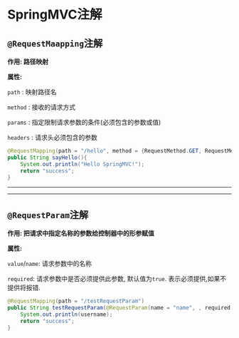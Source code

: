 # SpringMVC注解

## `@RequestMaapping`注解

**作用: 路径映射**

**属性:**

`path` : 映射路径名

`method` : 接收的请求方式

`params` : 指定限制请求参数的条件(必须包含的参数或值)

`headers` : 请求头必须包含的参数

```java
@RequestMapping(path = "/hello", method = {RequestMethod.GET, RequestMethod.POST}, params = {"hello", "who=SpringMVC"}, headers = {"User-Agent"})
public String sayHello(){
    System.out.println("Hello SpringMVC!");
    return "success";
}
```

***

***

## `@RequestParam`注解

**作用: 把请求中指定名称的参数给控制器中的形参赋值**

**属性:**

`value`/`name`: 请求参数中的名称

`required`: 请求参数中是否必须提供此参数, 默认值为`true`. 表示必须提供,如果不提供将报错.

```java
@RequestMapping(path = "/testRequestParam")
public String testRequestParam(@RequestParam(name = "name", , required = false) String username){
    System.out.println(username);
    return "success";
}
```